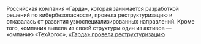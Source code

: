 <!--2025-02-25 14:32:45-->
<div class="yb">
  <div class="rss smaller1 habr"><p>Российская компания «Гарда», которая занимается разработкой решений по&nbsp;кибербезопасности, провела реструктуризацию и отказалась от&nbsp;развития узкоспециализированных направлений. Кроме того, компания вывела из&nbsp;своей структуры один из&nbsp;активов&nbsp;— компанию «ТехАргос», <a href="https://www.kommersant.ru/doc/7533391" rel="noopener noreferrer... <br><a class="light" href="https://habr.com/ru/news/885726/?utm_source=habrahabr&utm_medium=rss&utm_campaign=885726">«Гарда» провела реструктуризацию</a></div>
</div>
